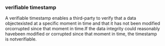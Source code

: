 ### verifiable timestamp

A verifiable timestamp enables a third-party to verify that a data objectexisted at a specific moment in time and that it has not been modified orcorrupted since that moment in time.If the data integrity could reasonably havebeen modified or corrupted since that moment in time, the timestamp is notverifiable.